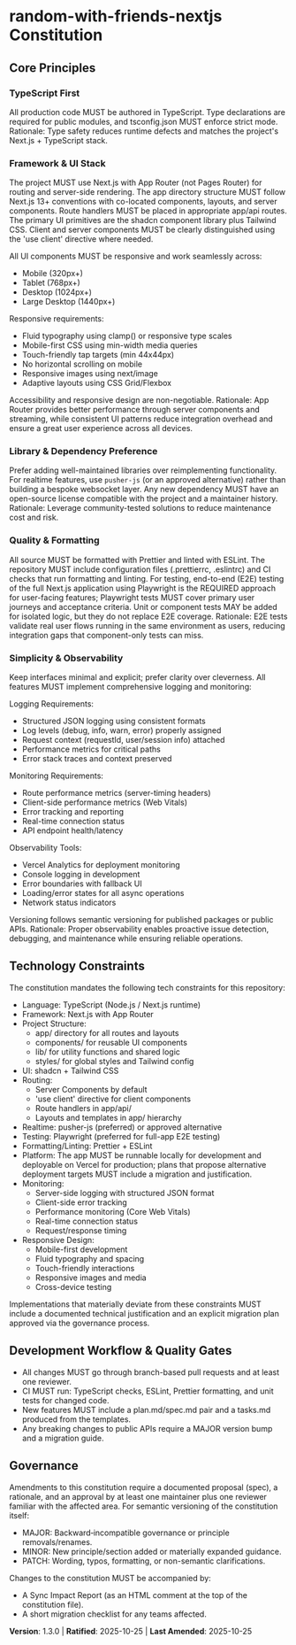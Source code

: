 <!--
Sync Impact Report

- Version change: 1.2.0 -> 1.3.0
- Modified principles:
  - Framework & UI Stack: enhanced with detailed responsive design requirements
  - Simplicity & Observability: expanded with comprehensive logging and monitoring requirements
  - Technology Constraints: added monitoring and responsive design sections
- Added sections:
  - Responsive design requirements (viewport sizes, techniques)
  - Logging and monitoring requirements
  - Performance monitoring requirements
- Removed sections: none
- Templates requiring updates:
  - .specify/templates/plan-template.md ⚠ pending (add responsive and monitoring sections)
  - .specify/templates/spec-template.md ⚠ pending (add responsive design and observability criteria)
  - .specify/templates/tasks-template.md ⚠ pending (add monitoring and responsive testing tasks)
- Follow-up TODOs:
  - Update plan template with monitoring and responsive sections
  - Add responsive design acceptance criteria to spec template
  - Add monitoring setup tasks to task template
  - Create observability and responsive testing guidelines
-->

# random-with-friends-nextjs Constitution

## Core Principles

### TypeScript First

All production code MUST be authored in TypeScript. Type declarations are required for public modules,
and tsconfig.json MUST enforce strict mode. Rationale: Type safety reduces runtime defects and
matches the project's Next.js + TypeScript stack.

### Framework & UI Stack

The project MUST use Next.js with App Router (not Pages Router) for routing and server-side
rendering. The app directory structure MUST follow Next.js 13+ conventions with co-located
components, layouts, and server components. Route handlers MUST be placed in appropriate
app/api routes. The primary UI primitives are the shadcn component library plus Tailwind CSS.
Client and server components MUST be clearly distinguished using the 'use client' directive
where needed.

All UI components MUST be responsive and work seamlessly across:

- Mobile (320px+)
- Tablet (768px+)
- Desktop (1024px+)
- Large Desktop (1440px+)

Responsive requirements:

- Fluid typography using clamp() or responsive type scales
- Mobile-first CSS using min-width media queries
- Touch-friendly tap targets (min 44x44px)
- No horizontal scrolling on mobile
- Responsive images using next/image
- Adaptive layouts using CSS Grid/Flexbox

Accessibility and responsive design are non-negotiable. Rationale: App Router
provides better performance through server components and streaming, while consistent UI patterns
reduce integration overhead and ensure a great user experience across all devices.

### Library & Dependency Preference

Prefer adding well-maintained libraries over reimplementing functionality. For realtime features,
use `pusher-js` (or an approved alternative) rather than building a bespoke websocket layer. Any
new dependency MUST have an open-source license compatible with the project and a maintainer
history. Rationale: Leverage community-tested solutions to reduce maintenance cost and risk.

### Quality & Formatting

All source MUST be formatted with Prettier and linted with ESLint. The repository MUST include
configuration files (.prettierrc, .eslintrc) and CI checks that run formatting and linting. For
testing, end-to-end (E2E) testing of the full Next.js application using Playwright is the REQUIRED
approach for user-facing features; Playwright tests MUST cover primary user journeys and acceptance
criteria. Unit or component tests MAY be added for isolated logic, but they do not replace E2E
coverage. Rationale: E2E tests validate real user flows running in the same environment as users,
reducing integration gaps that component-only tests can miss.

### Simplicity & Observability

Keep interfaces minimal and explicit; prefer clarity over cleverness. All features MUST implement
comprehensive logging and monitoring:

Logging Requirements:

- Structured JSON logging using consistent formats
- Log levels (debug, info, warn, error) properly assigned
- Request context (requestId, user/session info) attached
- Performance metrics for critical paths
- Error stack traces and context preserved

Monitoring Requirements:

- Route performance metrics (server-timing headers)
- Client-side performance metrics (Web Vitals)
- Error tracking and reporting
- Real-time connection status
- API endpoint health/latency

Observability Tools:

- Vercel Analytics for deployment monitoring
- Console logging in development
- Error boundaries with fallback UI
- Loading/error states for all async operations
- Network status indicators

Versioning follows semantic versioning for published packages or public APIs.
Rationale: Proper observability enables proactive issue detection, debugging,
and maintenance while ensuring reliable operations.

## Technology Constraints

The constitution mandates the following tech constraints for this repository:

- Language: TypeScript (Node.js / Next.js runtime)
- Framework: Next.js with App Router
- Project Structure:
  - app/ directory for all routes and layouts
  - components/ for reusable UI components
  - lib/ for utility functions and shared logic
  - styles/ for global styles and Tailwind config
- UI: shadcn + Tailwind CSS
- Routing:
  - Server Components by default
  - 'use client' directive for client components
  - Route handlers in app/api/
  - Layouts and templates in app/ hierarchy
- Realtime: pusher-js (preferred) or approved alternative
- Testing: Playwright (preferred for full-app E2E testing)
- Formatting/Linting: Prettier + ESLint
- Platform: The app MUST be runnable locally for development and deployable on Vercel for production; plans that propose alternative deployment targets MUST include a migration and justification.
- Monitoring:
  - Server-side logging with structured JSON format
  - Client-side error tracking
  - Performance monitoring (Core Web Vitals)
  - Real-time connection status
  - Request/response timing
- Responsive Design:
  - Mobile-first development
  - Fluid typography and spacing
  - Touch-friendly interactions
  - Responsive images and media
  - Cross-device testing

Implementations that materially deviate from these constraints MUST include a documented
technical justification and an explicit migration plan approved via the governance process.

## Development Workflow & Quality Gates

- All changes MUST go through branch-based pull requests and at least one reviewer.
- CI MUST run: TypeScript checks, ESLint, Prettier formatting, and unit tests for changed code.
- New features MUST include a plan.md/spec.md pair and a tasks.md produced from the templates.
- Any breaking changes to public APIs require a MAJOR version bump and a migration guide.

## Governance

Amendments to this constitution require a documented proposal (spec), a rationale, and
an approval by at least one maintainer plus one reviewer familiar with the affected area.
For semantic versioning of the constitution itself:

- MAJOR: Backward‑incompatible governance or principle removals/renames.
- MINOR: New principle/section added or materially expanded guidance.
- PATCH: Wording, typos, formatting, or non-semantic clarifications.

Changes to the constitution MUST be accompanied by:

- A Sync Impact Report (as an HTML comment at the top of the constitution file).
- A short migration checklist for any teams affected.

**Version**: 1.3.0 | **Ratified**: 2025-10-25 | **Last Amended**: 2025-10-25

